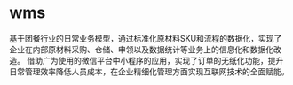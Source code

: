 # wms
基于团餐行业的日常业务模型，通过标准化原材料SKU和流程的数据化，实现了企业在内部原材料采购、仓储、申领以及数据统计等业务上的信息化和数据化改造。 借助广为使用的微信平台中小程序的应用，实现了订单的无纸化功能，提升日常管理效率降低人员成本，在企业精细化管理方面实现互联网技术的全面赋能。
